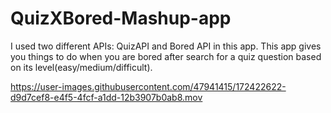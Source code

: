 # QuizXBored-Mashup-app 

I used two different APIs: QuizAPI and Bored API in this app.
This app gives you things to do when you are bored after search for a quiz question based on its level(easy/medium/difficult).




https://user-images.githubusercontent.com/47941415/172422622-d9d7cef8-e4f5-4fcf-a1dd-12b3907b0ab8.mov


